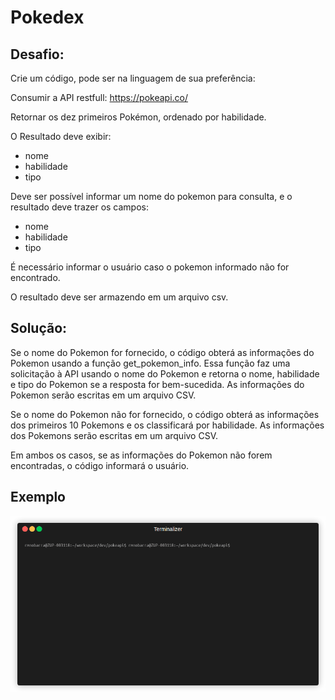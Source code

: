 # Pokedex

## Desafio:

Crie um código, pode ser na linguagem de sua preferência:

Consumir a API restfull: https://pokeapi.co/

Retornar os dez primeiros Pokémon, ordenado por habilidade. 

O Resultado deve exibir:

- nome
- habilidade
- tipo

Deve ser possível informar um nome do pokemon para consulta, e o resultado deve trazer os campos:

- nome
- habilidade
- tipo

É necessário informar o usuário caso o pokemon informado não for encontrado.

O resultado deve ser armazendo em um arquivo csv.

## Solução:

Se o nome do Pokemon for fornecido, o código obterá as informações do Pokemon usando a função get_pokemon_info. Essa função faz uma solicitação à API usando o nome do Pokemon e retorna o nome, habilidade e tipo do Pokemon se a resposta for bem-sucedida. As informações do Pokemon serão escritas em um arquivo CSV.

Se o nome do Pokemon não for fornecido, o código obterá as informações dos primeiros 10 Pokemons e os classificará por habilidade. As informações dos Pokemons serão escritas em um arquivo CSV.

Em ambos os casos, se as informações do Pokemon não forem encontradas, o código informará o usuário.

## Exemplo

![Exemplo de uso do script pokeapi.py](pokeapi.gif)